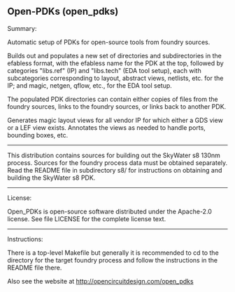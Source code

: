 Open-PDKs (open_pdks)
-----------------------------------------

Summary:

Automatic setup of PDKs for open-source tools from foundry sources.

Builds out and populates a new set of directories and subdirectories in
the efabless format, with the efabless name for the PDK at the top,
followed by categories "libs.ref" (IP) and "libs.tech" (EDA tool setup),
each with subcategories corresponding to layout, abstract views,
netlists, etc. for the IP;  and magic, netgen, qflow, etc., for the
EDA tool setup.

The populated PDK directories can contain either copies of files from
the foundry sources, links to the foundry sources, or links back to
another PDK.

Generates magic layout views for all vendor IP for which either a GDS
view or a LEF view exists.  Annotates the views as needed to handle
ports, bounding boxes, etc.

-----------------------------------------

This distribution contains sources for building out the SkyWater s8
130nm process.  Sources for the foundry process data must be obtained
separately.  Read the README file in subdirectory s8/ for instructions
on obtaining and building the SkyWater s8 PDK.

-----------------------------------------

License:

Open_PDKs is open-source software distributed under the Apache-2.0 license.
See file LICENSE for the complete license text.

-----------------------------------------

Instructions:

There is a top-level Makefile but generally it is recommended to cd
to the directory for the target foundry process and follow the instructions
in the README file there.

Also see the website at http://opencircuitdesign.com/open_pdks

